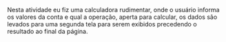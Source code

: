 Nesta atividade eu fiz uma calculadora rudimentar, onde o usuário informa os valores da conta e qual a operação, aperta para calcular, os dados são levados para uma segunda tela para serem exibidos precedendo o resultado ao final da página.
